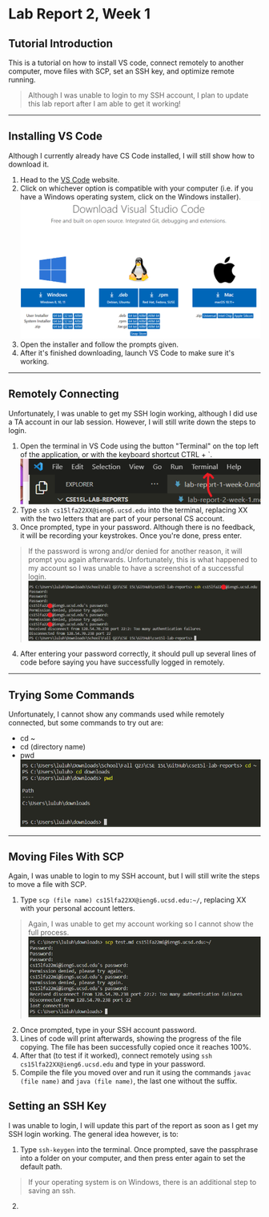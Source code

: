 # Lab Report 2, Week 1
## Tutorial Introduction 
This is a tutorial on how to install VS code, connect remotely to another computer, move files with SCP, set an SSH key, and optimize remote running. 
> Although I was unable to login to my SSH account, I plan to update this lab report after I am able to get it working!
***

## Installing VS Code
Although I currently already have CS Code installed, I will still show how to download it. 
1. Head to the [VS Code](https://code.visualstudio.com/download) website. 
2. Click on whichever option is compatible with your computer (i.e. if you have a Windows operating system, click on the Windows installer).
![Image](Screenshot1.png) 
3. Open the installer and follow the prompts given. 
4. After it's finished downloading, launch VS Code to make sure it's working.
***

## Remotely Connecting
Unfortunately, I was unable to get my SSH login working, although I did use a TA account in our lab session. However, I will still write down the steps to login.
1. Open the terminal in VS Code using the button "Terminal" on the top left of the application, or with the keyboard shortcut CTRL + `. 
![Image](Screenshot2.png)
2. Type `ssh cs15lfa22XX@ieng6.ucsd.edu` into the terminal, replacing XX with the two letters that are part of your personal CS account.
3. Once prompted, type in your password. Although there is no feedback, it will be recording your keystrokes. Once you're done, press enter. 
> If the password is wrong and/or denied for another reason, it will prompt you again afterwards. Unfortunately, this is what happened to my account so I was unable to have a screenshot of a successful login.
![Image](Screenshot3.png) 

4. After entering your password correctly, it should pull up several lines of code before saying you have successfully logged in remotely.
***

## Trying Some Commands
Unfortunately, I cannot show any commands used while remotely connected, but some commands to try out are:
* cd ~
* cd (directory name)
* pwd 
![Image](Screenshot4.png)
***

## Moving Files With SCP
Again, I was unable to login to my SSH account, but I will still write the steps to move a file with SCP.
1. Type `scp (file name) cs15lfa22XX@ieng6.ucsd.edu:~/`, replacing XX with your personal account letters.
> Again, I was unable to get my account working so I cannot show the full process.
![Image](Screenshot5.png)

2. Once prompted, type in your SSH account password.
3. Lines of code will print afterwards, showing the progress of the file copying. The file has been successfully copied once it reaches 100%.
4. After that (to test if it worked), connect remotely using `ssh cs15lfa22XX@ieng6.ucsd.edu` and type in your password.
5. Compile the file you moved over and run it using the commands `javac (file name)` and `java (file name)`, the last one without the suffix.


## Setting an SSH Key
I was unable to login, I will update this part of the report as soon as I get my SSH login working. The general idea however, is to:

1. Type `ssh-keygen` into the terminal. Once prompted, save the passphrase into a folder on your computer, and then press enter again to set the default path.
> If your operating system is on Windows, there is an additional step to saving an ssh.
2. 